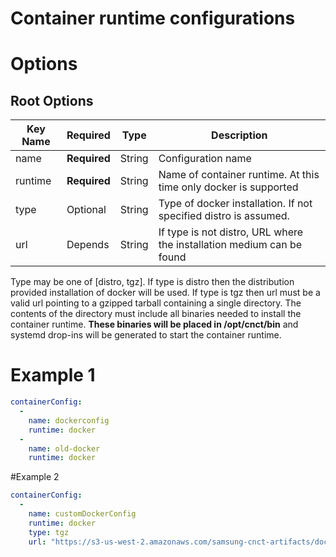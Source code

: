 # Container runtime configurations

# Options
## Root Options

| Key Name | Required | Type | Description|
| --- | --- | --- | --- |
| name | __Required__ | String | Configuration name |
| runtime | __Required__ | String | Name of container runtime. At this time only docker is supported |
| type | Optional | String | Type of docker installation. If not specified distro is assumed. |
| url | Depends | String | If type is not distro, URL where the installation medium can be found |

Type may be one of [distro, tgz]. If type is distro then the distribution provided installation of docker will be used. If type is tgz then url must be a valid url pointing to a gzipped tarball containing a single directory. The contents of the directory must include all binaries needed to install the container runtime. __These binaries will be placed in /opt/cnct/bin__ and systemd drop-ins will be generated to start the container runtime.

# Example 1
```yaml
containerConfig:
  - 
    name: dockerconfig
    runtime: docker
  -
    name: old-docker
    runtime: docker
```

#Example 2
```yaml
containerConfig:
  - 
    name: customDockerConfig
    runtime: docker
    type: tgz
    url: "https://s3-us-west-2.amazonaws.com/samsung-cnct-artifacts/docker-1.12.6%2B7ab89465.tgz"
```
